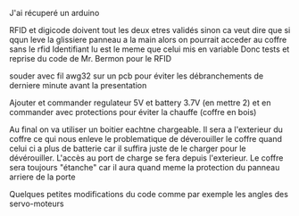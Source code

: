 J'ai récuperé un arduino

RFID et digicode doivent tout les deux etres validés sinon ca veut dire que si qqun leve la glissiere panneau a la main alors on pourrait acceder au coffre sans le rfid
Identifiant lu est le meme que celui mis en variable
Donc tests et reprise du code de Mr. Bermon pour le RFID


souder avec fil awg32 sur un pcb pour éviter les débranchements de derniere minute avant la presentation

Ajouter et commander regulateur 5V et battery 3.7V (en mettre 2) et en commander avec protections pour éviter la chauffe (coffre en bois)

Au final on va utiliser un boitier eachtne chargeable. Il sera a l'exterieur du coffre ce qui nous enleve le problematique de déverouiller le coffre quand celui ci a plus de batterie car il suffira juste de le charger pour le dévérouiller. L'accès au port de charge se fera depuis l'exterieur. Le coffre sera toujours "étanche" car il aura quand meme la protection du panneau arriere de la porte

Quelques petites modifications du code comme par exemple les angles des servo-moteurs
